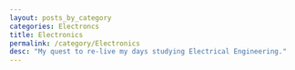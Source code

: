 ```yaml
---
layout: posts_by_category
categories: Electroncs
title: Electronics
permalink: /category/Electronics
desc: "My quest to re-live my days studying Electrical Engineering."
---
```

